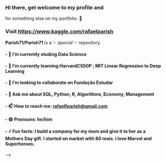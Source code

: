 ### Hi there, get welcome to my profile and 

for something else on my portfolio. 👋
### Visit https://www.kaggle.com/rafaelparish

**Parish71/Parish71** is a ✨ _special_ ✨ repository.



#### - 🔭 I’m currently studing Data Science 
#### - 🌱 I’m currently learning HarvardCS50P ; MIT Linear Regression to Deep Learning
#### - 👯 I’m looking to collaborate on Fundação Estudar
#### - 💬 Ask me about SQL, Python, R, Algorithms, Economy, Management
#### - 📫 How to reach me: rafaelfparish@gmail.com
#### - 😄 Pronouns: he/him
#### - ⚡ Fun facts: I build a company for my mom and give it to her as a Mothers Day gift. I started on market with 80 reais. I love Marvel and Superheroes.
-->
